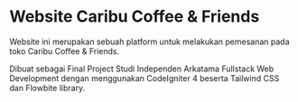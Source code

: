 # Website Caribu Coffee & Friends

Website ini merupakan sebuah platform untuk melakukan pemesanan pada toko Caribu Coffee & Friends.

Dibuat sebagai Final Project Studi Independen Arkatama Fullstack Web Development dengan menggunakan CodeIgniter 4 beserta Tailwind CSS dan Flowbite library.